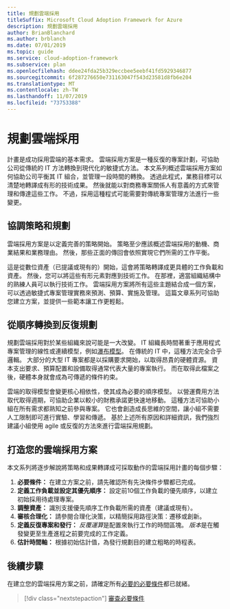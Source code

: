 ```yaml
---
title: 規劃雲端採用
titleSuffix: Microsoft Cloud Adoption Framework for Azure
description: 規劃雲端採用
author: BrianBlanchard
ms.author: brblanch
ms.date: 07/01/2019
ms.topic: guide
ms.service: cloud-adoption-framework
ms.subservice: plan
ms.openlocfilehash: ddee24fda25b329eccbee5eebf41fd5929346877
ms.sourcegitcommit: 6f287276650e731163047f543d23581d8fb6e204
ms.translationtype: MT
ms.contentlocale: zh-TW
ms.lasthandoff: 11/07/2019
ms.locfileid: "73753388"
---
```

# <a name="plan-for-cloud-adoption"></a>規劃雲端採用

計畫是成功採用雲端的基本需求。 雲端採用方案是一種反復的專案計劃，可協助公司從傳統的 IT 方法轉換到現代化的敏捷式方法。 本文系列概述雲端採用方案如何協助公司平衡其 IT 組合，並管理一段時間的轉換。 透過此程式，業務目標可以清楚地轉譯成有形的技術成果。 然後就能以對商務專案關係人有意義的方式來管理和傳達這些工作。 不過，採用這種程式可能需要對傳統專案管理方法進行一些變更。

## <a name="align-strategy-and-planning"></a>協調策略和規劃

雲端採用方案是以定義完善的策略開始。 策略至少應該概述雲端採用的動機、商業結果和業務理由。 然後，那些正面的傳回會依照實現它們所需的工作平衡。

這是從數位資產（已提議或現有的）開始，這會將策略轉譯成更具體的工作負載和資產。 然後，您可以將這些有形元素對應到技術工作。 在那裡，適當組織結構中的熟練人員可以執行技術工作。 雲端採用方案將所有這些主題結合成一個方案，可以透過敏捷式專案管理實務來預測、預算、實施及管理。 這篇文章系列可協助您建立方案，並提供一些範本讓工作更輕鬆。

## <a name="transition-from-sequential-to-iterative-planning"></a>從順序轉換到反復規劃

規劃雲端採用對於某些組織來說可能是一大改變。 IT 組織長時間著重于應用程式專案管理的線性或連續模型，例如[瀑布模型](https://wikipedia.org/wiki/Waterfall_model)。 在傳統的 IT 中，這種方法完全合乎邏輯。 大部分的大型 IT 專案都是以採購要求開始，以取得昂貴的硬體資源。 資本支出要求、預算配置和設備取得通常代表大量的專案執行。 而在取得此檔案之後，硬體本身就會成為可傳遞的條件約束。

雲端的取得模型會變更核心相依性，使其成為必要的順序模型。 以營運費用方法取代取得週期，可協助企業以較小的財務承諾更快速地移動。 這種方法可協助小組在所有需求都熟知之前參與專案。 它也會創造成長思維的空間，讓小組不需要人工限制即可進行實驗、學習和傳遞。 基於上述所有原因和詳細資訊，我們強烈建議小組使用 agile 或反復的方法來進行雲端採用規劃。

## <a name="build-your-cloud-adoption-plan"></a>打造您的雲端採用方案

本文系列將逐步解說將策略和成果轉譯成可採取動作的雲端採用計畫的每個步驟：

1. **必要條件：** 在建立方案之前，請先確認所有先決條件步驟都已完成。
2. **定義工作負載並設定其優先順序：** 設定前10個工作負載的優先順序，以建立初始採用待處理專案。
3. **調整資產：** 識別支援優先順序工作負載所需的資產（建議或現有）。
4. **審核合理化：** 請參閱合理化決策，以精簡採用路徑決策：遷移或創新。
5. **定義反復專案和發行：** *反覆運算*是配置來執行工作的時間區塊。 *版本*是在觸發變更至生產進程之前要完成的工作定義。
6. **估計時間軸：** 根據初始估計值，為發行規劃目的建立粗略的時程表。

## <a name="next-steps"></a>後續步驟

在建立您的雲端採用方案之前，請確定所有[必要的必要條件](./prerequisites.md)都已就緒。

> [!div class="nextstepaction"]
> [審查必要條件](./prerequisites.md)

